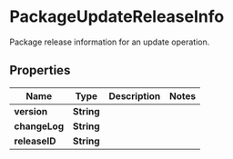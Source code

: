 

# PackageUpdateReleaseInfo

Package release information for an update operation.

## Properties

| Name | Type | Description | Notes |
|------------ | ------------- | ------------- | -------------|
|**version** | **String** |  |  |
|**changeLog** | **String** |  |  |
|**releaseID** | **String** |  |  |



